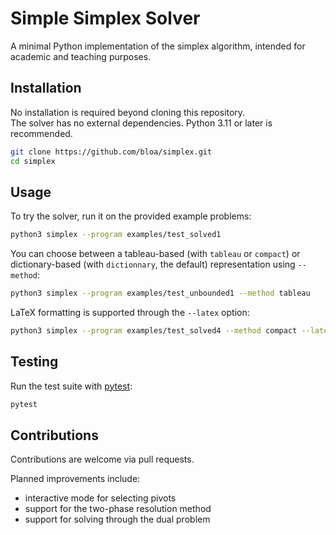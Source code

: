 # Simple Simplex Solver

A minimal Python implementation of the simplex algorithm, intended for academic and teaching purposes.


## Installation

No installation is required beyond cloning this repository.  
The solver has no external dependencies.
Python 3.11 or later is recommended.

```bash
git clone https://github.com/bloa/simplex.git
cd simplex
```


## Usage

To try the solver, run it on the provided example problems:

```bash
python3 simplex --program examples/test_solved1
```

You can choose between a tableau-based (with `tableau` or `compact`) or dictionary-based (with `dictionnary`, the default) representation using `--method`:

```bash
python3 simplex --program examples/test_unbounded1 --method tableau
```

LaTeX formatting is supported through the `--latex` option:

```bash
python3 simplex --program examples/test_solved4 --method compact --latex
```

## Testing

Run the test suite with [pytest](https://pytest.org/):

```bash
pytest
```

## Contributions

Contributions are welcome via pull requests.

Planned improvements include:
- interactive mode for selecting pivots
- support for the two-phase resolution method
- support for solving through the dual problem
